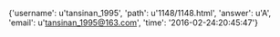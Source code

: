 {'username': u'tansinan_1995', 'path': u'1148/1148.html', 'answer': u'A', 'email': u'tansinan_1995@163.com', 'time': '2016-02-24:20:45:47'}